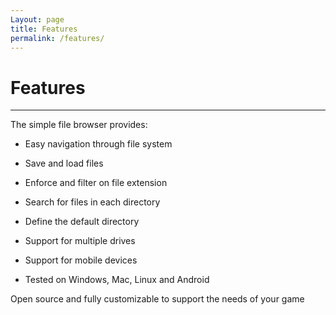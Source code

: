 ```yaml
---
Layout: page
title: Features
permalink: /features/
---
```


# Features

***

The simple file browser provides:

*   Easy navigation through file system 
*   Save and load files 
*   Enforce and filter on file extension 
*   Search for files in each directory 
*   Define the default directory
*   Support for multiple drives 

*   Support for mobile devices
*   Tested on Windows, Mac, Linux and Android

Open source and fully customizable to support the needs of your game